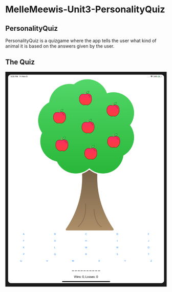 # MelleMeewis-Unit3-PersonalityQuiz

## PersonalityQuiz
PersonalityQuiz is a quizgame where the app tells the user what kind of animal it is based on the answers given by the user.

## The Quiz
![alt text](https://github.com/mellemeewis/MelleMeewis-Unit2-ApplePie/blob/master/doc/Schermafbeelding%202018-11-09%20om%2015.26.12.png)
